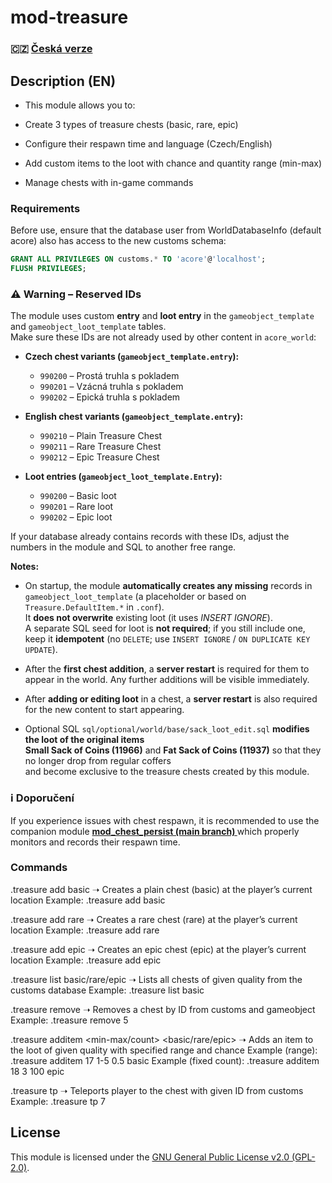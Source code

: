 # mod-treasure  

### 🇨🇿 [Česká verze](README_CS.md)

## Description (EN)
- This module allows you to:

- Create 3 types of treasure chests (basic, rare, epic)

- Configure their respawn time and language (Czech/English)

- Add custom items to the loot with chance and quantity range (min-max)

- Manage chests with in-game commands

### Requirements
Before use, ensure that the database user from WorldDatabaseInfo (default acore) also has access to the new customs schema:

```sql
GRANT ALL PRIVILEGES ON customs.* TO 'acore'@'localhost';
FLUSH PRIVILEGES;
```

### ⚠️ Warning – Reserved IDs
The module uses custom **entry** and **loot entry** in the `gameobject_template` and `gameobject_loot_template` tables.  
Make sure these IDs are not already used by other content in `acore_world`:

- **Czech chest variants (`gameobject_template.entry`):**
  - `990200` – Prostá truhla s pokladem
  - `990201` – Vzácná truhla s pokladem
  - `990202` – Epická truhla s pokladem

- **English chest variants (`gameobject_template.entry`):**
  - `990210` – Plain Treasure Chest
  - `990211` – Rare Treasure Chest
  - `990212` – Epic Treasure Chest

- **Loot entries (`gameobject_loot_template.Entry`):**
  - `990200` – Basic loot
  - `990201` – Rare loot
  - `990202` – Epic loot

If your database already contains records with these IDs, adjust the numbers in the module and SQL to another free range.

**Notes:**
- On startup, the module **automatically creates any missing** records in `gameobject_loot_template` (a placeholder or based on `Treasure.DefaultItem.*` in `.conf`).  
  It **does not overwrite** existing loot (it uses *INSERT IGNORE*).  
  A separate SQL seed for loot is **not required**; if you still include one, keep it **idempotent** (no `DELETE`; use `INSERT IGNORE` / `ON DUPLICATE KEY UPDATE`).

- After the **first chest addition**, a **server restart** is required for them to appear in the world. Any further additions will be visible immediately.

- After **adding or editing loot** in a chest, a **server restart** is also required for the new content to start appearing.

- Optional SQL `sql/optional/world/base/sack_loot_edit.sql` **modifies the loot of the original items**  
  **Small Sack of Coins (11966)** and **Fat Sack of Coins (11937)** so that they no longer drop from regular coffers  
  and become exclusive to the treasure chests created by this module.

### ℹ️ Doporučení
If you experience issues with chest respawn, it is recommended to use the companion module
**[mod_chest_persist (main branch) ](https://github.com/BeardBear33/mod_chest_persist)**
which properly monitors and records their respawn time.

### Commands
.treasure add basic
➝ Creates a plain chest (basic) at the player’s current location
Example: .treasure add basic

.treasure add rare
➝ Creates a rare chest (rare) at the player’s current location
Example: .treasure add rare

.treasure add epic
➝ Creates an epic chest (epic) at the player’s current location
Example: .treasure add epic

.treasure list basic/rare/epic
➝ Lists all chests of given quality from the customs database
Example: .treasure list basic

.treasure remove <ID>
➝ Removes a chest by ID from customs and gameobject
Example: .treasure remove 5

.treasure additem <itemId> <min-max/count> <chance> <basic/rare/epic>
➝ Adds an item to the loot of given quality with specified range and chance
Example (range): .treasure additem 17 1-5 0.5 basic
Example (fixed count): .treasure additem 18 3 100 epic

.treasure tp <ID>
➝ Teleports player to the chest with given ID from customs
Example: .treasure tp 7

## License
This module is licensed under the [GNU General Public License v2.0 (GPL-2.0)](LICENSE).
